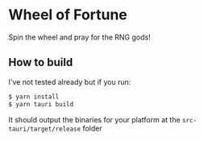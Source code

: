# Wheel of Fortune

Spin the wheel and pray for the RNG gods!

## How to build

I've not tested already but if you run:

```sh
$ yarn install
$ yarn tauri build
```

It should output the binaries for your platform at the `src-tauri/target/release` folder

